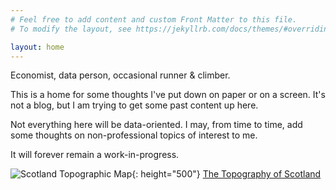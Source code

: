 ```yaml
---
# Feel free to add content and custom Front Matter to this file.
# To modify the layout, see https://jekyllrb.com/docs/themes/#overriding-theme-defaults

layout: home
---
```


Economist, data person, occasional runner & climber.

This is a home for some thoughts I've put down on paper or on a screen. It's not a blog, but I am trying to get some past content up here.

Not everything here will be data-oriented. I may, from time to time, add some thoughts on non-professional topics of interest to me.

It will forever remain a work-in-progress.

![Scotland Topographic Map](docs/assets/images/scotland_topo.png){: height="500"}
[The Topography of Scotland](https://en.wikipedia.org/wiki/Highland_Boundary_Fault)